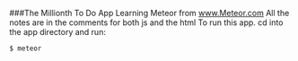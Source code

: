 ###The Millionth To Do App
Learning Meteor from www.Meteor.com
All the notes are in the comments for both js and the html
To run this app. cd into the app directory and run:
```
$ meteor
```